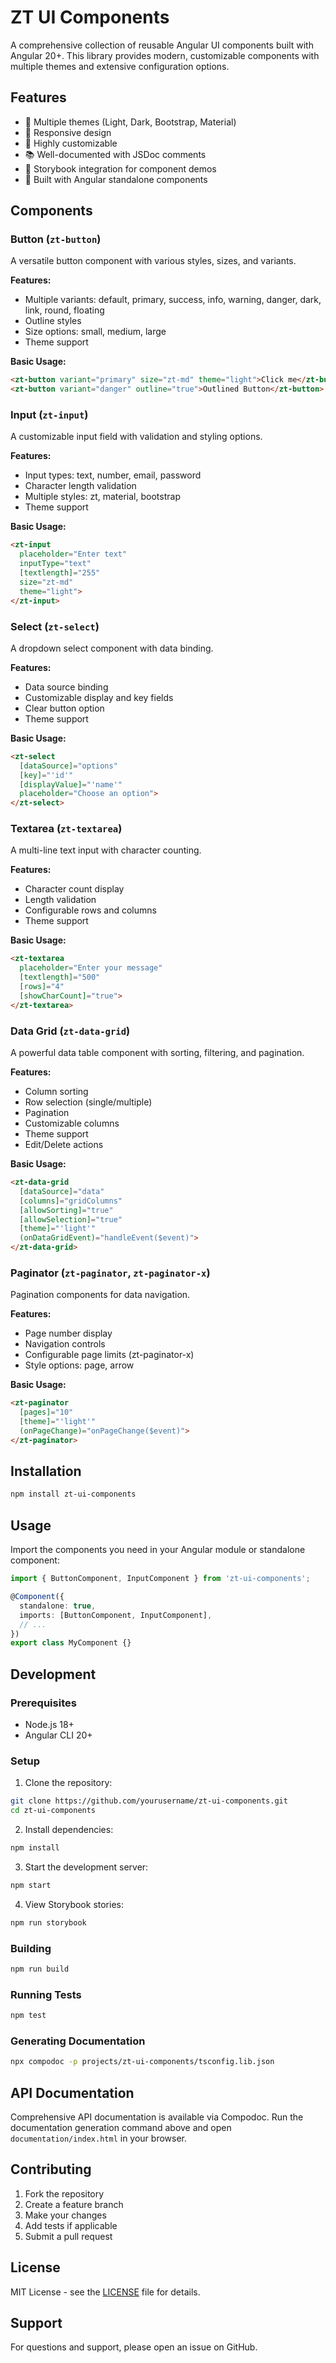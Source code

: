 # ZT UI Components

A comprehensive collection of reusable Angular UI components built with Angular 20+. This library provides modern, customizable components with multiple themes and extensive configuration options.

## Features

- 🎨 Multiple themes (Light, Dark, Bootstrap, Material)
- 📱 Responsive design
- 🔧 Highly customizable
- 📚 Well-documented with JSDoc comments
- 🧪 Storybook integration for component demos
- 🚀 Built with Angular standalone components

## Components

### Button (`zt-button`)
A versatile button component with various styles, sizes, and variants.

**Features:**
- Multiple variants: default, primary, success, info, warning, danger, dark, link, round, floating
- Outline styles
- Size options: small, medium, large
- Theme support

**Basic Usage:**
```html
<zt-button variant="primary" size="zt-md" theme="light">Click me</zt-button>
<zt-button variant="danger" outline="true">Outlined Button</zt-button>
```

### Input (`zt-input`)
A customizable input field with validation and styling options.

**Features:**
- Input types: text, number, email, password
- Character length validation
- Multiple styles: zt, material, bootstrap
- Theme support

**Basic Usage:**
```html
<zt-input
  placeholder="Enter text"
  inputType="text"
  [textlength]="255"
  size="zt-md"
  theme="light">
</zt-input>
```

### Select (`zt-select`)
A dropdown select component with data binding.

**Features:**
- Data source binding
- Customizable display and key fields
- Clear button option
- Theme support

**Basic Usage:**
```html
<zt-select
  [dataSource]="options"
  [key]="'id'"
  [displayValue]="'name'"
  placeholder="Choose an option">
</zt-select>
```

### Textarea (`zt-textarea`)
A multi-line text input with character counting.

**Features:**
- Character count display
- Length validation
- Configurable rows and columns
- Theme support

**Basic Usage:**
```html
<zt-textarea
  placeholder="Enter your message"
  [textlength]="500"
  [rows]="4"
  [showCharCount]="true">
</zt-textarea>
```

### Data Grid (`zt-data-grid`)
A powerful data table component with sorting, filtering, and pagination.

**Features:**
- Column sorting
- Row selection (single/multiple)
- Pagination
- Customizable columns
- Theme support
- Edit/Delete actions

**Basic Usage:**
```html
<zt-data-grid
  [dataSource]="data"
  [columns]="gridColumns"
  [allowSorting]="true"
  [allowSelection]="true"
  [theme]="'light'"
  (onDataGridEvent)="handleEvent($event)">
</zt-data-grid>
```

### Paginator (`zt-paginator`, `zt-paginator-x`)
Pagination components for data navigation.

**Features:**
- Page number display
- Navigation controls
- Configurable page limits (zt-paginator-x)
- Style options: page, arrow

**Basic Usage:**
```html
<zt-paginator
  [pages]="10"
  [theme]="'light'"
  (onPageChange)="onPageChange($event)">
</zt-paginator>
```

## Installation

```bash
npm install zt-ui-components
```

## Usage

Import the components you need in your Angular module or standalone component:

```typescript
import { ButtonComponent, InputComponent } from 'zt-ui-components';

@Component({
  standalone: true,
  imports: [ButtonComponent, InputComponent],
  // ...
})
export class MyComponent {}
```

## Development

### Prerequisites

- Node.js 18+
- Angular CLI 20+

### Setup

1. Clone the repository:
```bash
git clone https://github.com/yourusername/zt-ui-components.git
cd zt-ui-components
```

2. Install dependencies:
```bash
npm install
```

3. Start the development server:
```bash
npm start
```

4. View Storybook stories:
```bash
npm run storybook
```

### Building

```bash
npm run build
```

### Running Tests

```bash
npm test
```

### Generating Documentation

```bash
npx compodoc -p projects/zt-ui-components/tsconfig.lib.json
```

## API Documentation

Comprehensive API documentation is available via Compodoc. Run the documentation generation command above and open `documentation/index.html` in your browser.

## Contributing

1. Fork the repository
2. Create a feature branch
3. Make your changes
4. Add tests if applicable
5. Submit a pull request

## License

MIT License - see the [LICENSE](LICENSE) file for details.

## Support

For questions and support, please open an issue on GitHub.
